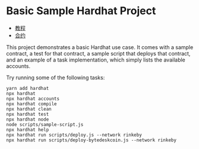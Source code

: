 # Basic Sample Hardhat Project

- [教程](https://docs.alchemy.com/alchemy/tutorials/deploy-your-own-erc20-token)
- [合约](https://ropsten.etherscan.io/address/0x472cdd2ff31b7FF3411cAae1351E836aB5C6E1e7)

This project demonstrates a basic Hardhat use case. It comes with a sample contract, a test for that contract, a sample script that deploys that contract, and an example of a task implementation, which simply lists the available accounts.

Try running some of the following tasks:

```shell
yarn add hardhat
npx hardhat
npx hardhat accounts
npx hardhat compile
npx hardhat clean
npx hardhat test
npx hardhat node
node scripts/sample-script.js
npx hardhat help
npx hardhat run scripts/deploy.js --network rinkeby
npx hardhat run scripts/deploy-bytedeskcoin.js --network rinkeby
```
